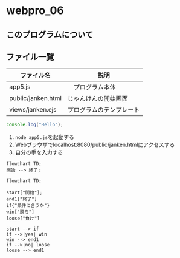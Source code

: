 # webpro_06


## このプログラムについて


## ファイル一覧
ファイル名|説明
-|-
app5.js　|　プログラム本体
public/janken.html | じゃんけんの開始画面
views/janken.ejs | プログラムのテンプレート

```javascript
console.log("Hello");
```

1. ```node app5.js```を起動する
1. Webブラウザでlocalhost:8080/public/janken.htmlにアクセスする
1. 自分の手を入力する

```mermaid
flowchart TD;
開始 --> 終了;
```

```mermaid
flowchart TD;

start["開始"];
end1["終了"]
if{"条件に合うか"}
win["勝ち"]
loose["負け"]

start --> if
if -->|yes| win
win --> end1
if -->|no| loose
loose --> end1
```







